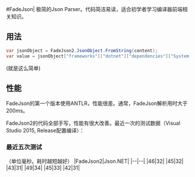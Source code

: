 #FadeJson|
极简的Json Parser。代码简洁易读，适合初学者学习编译器前端相关知识。

## 用法
```C#
var jsonObject = FadeJson2.JsonObject.FromString(content);
var value = jsonObject["frameworks"]["dotnet"]["dependencies"]["System.Linq"]; //value == "4.0.0"
```
(就是这么简单)

## 性能
FadeJson的第一个版本使用ANTLR，性能很差。通常，FadeJson解析用时大于200ms。

FadeJson2的代码全部手写，性能有很大改善。最近一次的测试数据（Visual Studio 2015, Release配置编译）：

### 最近五次测试
（单位毫秒。耗时越短越好）
|FadeJson2|Json.NET|
|--|--|
|46|32|
|45|32|
|43|31|
|49|34|
|45|33|
|42|31|